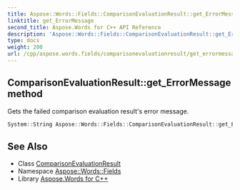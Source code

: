 ```yaml
---
title: Aspose::Words::Fields::ComparisonEvaluationResult::get_ErrorMessage method
linktitle: get_ErrorMessage
second_title: Aspose.Words for C++ API Reference
description: 'Aspose::Words::Fields::ComparisonEvaluationResult::get_ErrorMessage method. Gets the failed comparison evaluation result''s error message in C++.'
type: docs
weight: 200
url: /cpp/aspose.words.fields/comparisonevaluationresult/get_errormessage/
---
```

## ComparisonEvaluationResult::get_ErrorMessage method


Gets the failed comparison evaluation result's error message.

```cpp
System::String Aspose::Words::Fields::ComparisonEvaluationResult::get_ErrorMessage() const
```

## See Also

* Class [ComparisonEvaluationResult](../)
* Namespace [Aspose::Words::Fields](../../)
* Library [Aspose.Words for C++](../../../)
